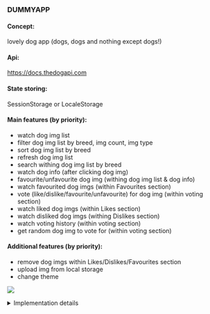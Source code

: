 ### DUMMYAPP

#### Concept:
lovely dog app (dogs, dogs and nothing except dogs!)

#### Api:
https://docs.thedogapi.com

#### State storing:
SessionStorage or LocaleStorage

#### Main features (by priority):
- watch dog img list
- filter dog img list by breed, img count, img type
- sort dog img list by breed
- refresh dog img list
- search withing dog img list by breed
- watch dog info (after clicking dog img)
- favourite/unfavourite dog img (withing dog img list & dog info)
- watch favourited dog imgs (within Favourites section)
- vote (like/dislike/favourite/unfavourite) for dog img (within voting section)
- watch liked dog imgs (within Likes section)
- watch disliked dog imgs (withing Dislikes section)
- watch voting history (within voting section)
- get random dog img to vote for (within voting section)

#### Additional features (by priority):
- remove dog imgs within Likes/Dislikes/Favourites section
- upload img from local storage
- change theme

![](https://media.istockphoto.com/vectors/cute-jack-russell-terrier-paws-up-over-wall-dog-face-cartoon-vector-vector-id1158317995?k=6&m=1158317995&s=170667a&w=0&h=uySmCgZA_iRsKCgICEibxNIrcdBcTAmr-BXIlEqwtu4=)
<details close>
<summary>Implementation details</summary>
<br>

  #### main:
  - within **Home** page:
    - display links to **Voting**, **Gallery** pages
  - within **Gallery** page:
    - display dog img list
    - display links to **Likes**/**Favourites**/**Dislikes** pages
    - favourite/unfavourite dog img
    - filter dog img list by breed, img count, img type
    - sort dog img list by breed
    - open **About Dog** page after clicking dog image
  - withing **About Dog** page:
    - display dog img + info block
    - display links to **Likes**/**Favourites**/**Dislikes** pages
  - within **Voting** page:
    - display dog img + voting block + voting history block
    - display links to **Likes**/**Favourites**/**Dislikes** pages
    - like, dislike, favourite, unfavourite dog img
    - get random dog img to vote for

  #### additional:
  - change theme
  - withing **Gallery** page:
    - upload local img to gallery
  - withing **Voting**, **Gallery**, **About Dog** page:
    - display *search by breed* field (opens search results within **Gallery** page)
</details>
